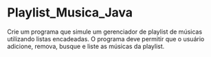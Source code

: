 # Playlist_Musica_Java
Crie um programa que simule um gerenciador de playlist de músicas utilizando listas encadeadas. O programa deve permitir que o usuário adicione, remova, busque e liste as músicas da playlist.
